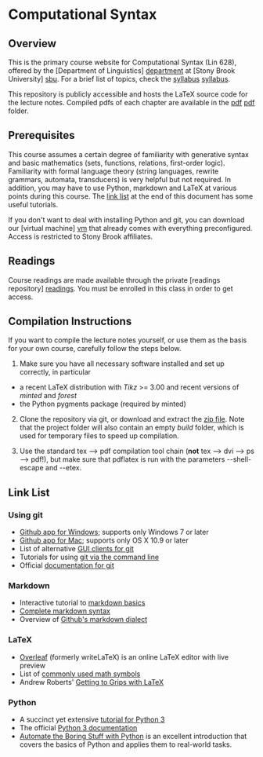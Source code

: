 Computational Syntax
====================


Overview
--------

This is the primary course website for Computational Syntax (Lin 628), offered by the [Department of Linguistics] [department] at [Stony Brook University] [sbu].
For a brief list of topics, check the [syllabus] [syllabus].

This repository is publicly accessible and hosts the LaTeX source code for the lecture notes.
Compiled pdfs of each chapter are available in the [pdf] [pdf] folder.


Prerequisites
-------------

This course assumes a certain degree of familiarity with generative syntax and basic mathematics (sets, functions, relations, first-order logic).
Familiarity with formal language theory (string languages, rewrite grammars, automata, transducers) is very helpful but not required.
In addition, you may have to use Python, markdown and LaTeX at various points during this course.
The [link list](#link-list) at the end of this document has some useful tutorials.

If you don't want to deal with installing Python and git, you can download our [virtual machine] [vm] that already comes with everything preconfigured.
Access is restricted to Stony Brook affiliates.


Readings
--------

Course readings are made available through the private [readings repository] [readings].
You must be enrolled in this class in order to get access.


Compilation Instructions
------------------------

If you want to compile the lecture notes yourself, or use them as the basis for your own course, carefully follow the steps below.

1) Make sure you have all necessary software installed and set up correctly, in particular

  - a recent LaTeX distribution with _Tikz_ >= 3.00 and recent versions of _minted_ and _forest_
  - the Python pygments package (required by minted)

2) Clone the repository via git, or download and extract the [zip file](../../archive/master.zip).
 Note that the project folder will also contain an empty _build_ folder, which is used for temporary files to speed up compilation.

3) Use the standard tex --> pdf compilation tool chain (**not** tex --> dvi --> ps --> pdf!), but make sure that pdflatex is run with the parameters --shell-escape and --etex.


Link List
---------

### Using git

- [Github app for Windows](http://windows.github.com); supports only Windows 7 or later
- [Github app for Mac](http://mac.github.com); supports only OS X 10.9 or later
- List of alternative [GUI clients for git](http://git-scm.com/downloads/guis)
- Tutorials for using [git via the command line](https://www.atlassian.com/git/tutorials)
- Official [documentation for git](http://git-scm.com/doc)

### Markdown

- Interactive tutorial to [markdown basics](http://markdowntutorial.com/)
- [Complete markdown syntax](http://daringfireball.net/projects/markdown/syntax)
- Overview of [Github's markdown dialect](https://help.github.com/categories/writing-on-github/)

### LaTeX

- [Overleaf](https://www.overleaf.com/) (formerly writeLaTeX) is an online LaTeX editor with live preview
- List of [commonly used math symbols](http://web.ift.uib.no/Teori/KURS/WRK/TeX/symALL.html)
- Andrew Roberts' [Getting to Grips with LaTeX](http://www.andy-roberts.net/writing/latex)

### Python

- A succinct yet extensive [tutorial for Python 3](http://www.python-course.eu/python3_course.php)
- The official [Python 3 documentation](https://docs.python.org/3/)
- [Automate the Boring Stuff with Python](https://automatetheboringstuff.com/) is an excellent introduction that covers the basics of Python and applies them to real-world tasks.

[department]: http://linguistics.stonybrook.edu
[pdf]: ../../tree/master/pdf
[readings]: ../../../readings
[sbu]: http://www.stonybrook.edu
[survey]: https://testmoz.com/432409
[syllabus]: ../../blob/master/pdf/0_syllabus.pdf?raw=true
[vm]: https://drive.google.com/a/stonybrook.edu/file/d/0B09645QdWLiYUldGSGl5Tmx0Vm8/view?usp=sharing
